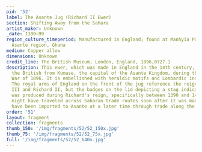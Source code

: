 ```yaml
---
pid: '52'
label: The Asante Jug (Richard II Ewer)
section: Shifting Away from the Sahara
artist_maker: Unknown
_date: 1390–99
region_culture_timeperiod: Manufactured in England; found at Manhyia Palace, Kumase,
  Asante region, Ghana
medium: Copper allow
dimensions: Unknown
credit_line: The British Museum, London, England, 1896,0727.1
description: This ewer, which was made in England in the 14th century, was taken by
  the British from Kumase, the capital of the Asante Kingdom, during the Anglo-Asante
  War of 1896. It is embellished with heraldic motifs and Lombardic inscriptions.
  The royal arms of England on the front of the jug reference the reigns of both Edward
  III and Richard II, but the badges on the lid depicting a stag indicate that it
  was produced during Richard's reign, specifically between 1390 and 1400. The ewer
  might have traveled across Saharan trade routes soon after it was made, or it might
  have been imported to Asante at a later time through trade along the Atlantic coast.
order: '51'
layout: fragment
collection: fragments
thumb_150: '/img/fragments/52/52_150x.jpg'
thumb_75: '/img/fragments/52/52_75x.jpg'
full: '/img/fragments/52/52_640x.jpg'
---
```

